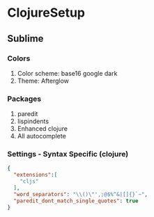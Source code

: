 # ClojureSetup
## Sublime
### Colors
  1. Color scheme: base16 google dark
  2. Theme: Afterglow
  
### Packages
  1. paredit
  2. lispindents
  3. Enhanced clojure
  4. All autocomplete
  
### Settings - Syntax Specific (clojure) 
```json
{
  "extensions":[
    "cljs"
  ],
  "word_separators": "\\()\"',;@$%^&|[]{}`~",
  "paredit_dont_match_single_quotes": true
}
```
  
  
